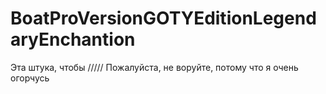 # BoatProVersionGOTYEditionLegendaryEnchantion
Эта штука, чтобы 
/////
Пожалуйста, не воруйте, потому что я очень огорчусь
